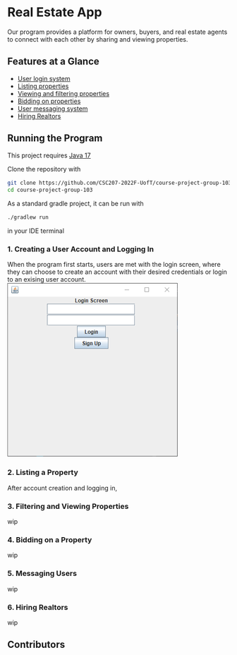 # Real Estate App

Our program provides a platform for owners, buyers, and real estate agents to connect with each other by sharing and viewing properties. 

## Features at a Glance

* [User login system](#1-creating-a-user-account-and-logging-in)
* [Listing properties](#2-listing-a-property)
* [Viewing and filtering properties](#3-filtering-and-viewing-properties)
* [Bidding on properties](#4-bidding-on-a-property)
* [User messaging system](#5-messaging-users)
* [Hiring Realtors](#6-hiring-realtors)

## Running the Program

This project requires [Java 17](https://www.oracle.com/java/technologies/javase/jdk17-archive-downloads.html)

Clone the repository with 
```sh
git clone https://github.com/CSC207-2022F-UofT/course-project-group-103.git
cd course-project-group-103
```

As a standard gradle project, it can be run with 

```sh
./gradlew run
``` 
in your IDE terminal

### 1. Creating a User Account and Logging In

When the program first starts, users are met with the login screen, where they can choose to create an account with their desired credentials or login to an exising user account.
![](images/loginscreen.png)
### 2. Listing a Property
After account creation and logging in, 

### 3. Filtering and Viewing Properties
wip

### 4. Bidding on a Property
wip

### 5. Messaging Users
wip

### 6. Hiring Realtors
wip

## Contributors
